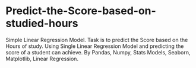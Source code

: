 # Predict-the-Score-based-on-studied-hours
Simple Linear Regression Model. Task is to predict the Score based on the Hours of study.
Using Single Linear Regression Model and predicting the score of a student can achieve.
By Pandas, Numpy, Stats Models, Seaborn, Matplotlib, Linear Regression.
